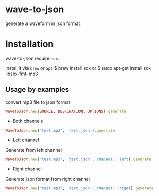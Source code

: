 wave-to-json
=============
generate a waveform in json format

Installation
============

wave-to-json require `sox`.

install it via `brew` or `apt`
    $ brew install sox
or
    $ sudo apt-get install sox libsox-fmt-mp3

Usage by examples
-----------------

convert mp3 file to json format

```ruby
WaveToJson.new(SOURCE, DESTINATION, OPTIONS).generate
```

* Both channels

```ruby
WaveToJson.new('test.mp3', 'test.json').generate
```
* Left channel

Generate from left channel
```ruby
WaveToJson.new('test.mp3', 'test.json', channel: :left).generate
```

* Right channel

Generate json format from right channel
```ruby
WaveToJson.new('test.mp3', 'test.json', channel: :right).generate
```